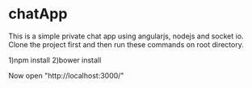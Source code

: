 # chatApp
This is a simple private chat app using angularjs, nodejs and socket io.
Clone the project first and then run these commands on  root directory.

1)npm install
2)bower install

Now open "http://localhost:3000/"
